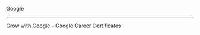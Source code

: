 Google

- - - -

[Grow with Google - Google Career Certificates](https://grow.google/enroll-certificates/?utm_source=google&utm_medium=paidsearch&utm_campaign=ha-sem-bk-gen-exa__geo--US&utm_term=google%20courses&gad_source=1&gbraid=0AAAAADEWTLWRhRfaP-nRG34cFQY-pMZ62&gclid=Cj0KCQiApNW6BhD5ARIsACmEbkVM6l3w9Qv8KPjqlpNjAZCnymMKjX_z_UezX_Z3_LF5ilCDVuXc-UsaAhugEALw_wcB)

